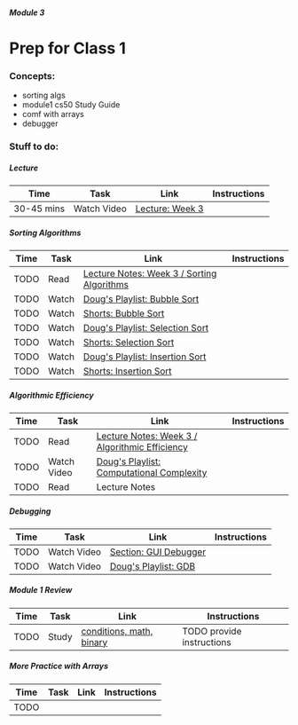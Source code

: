 ##### Module 3

# Prep for Class 1

### Concepts:
* sorting algs
* module1 cs50 Study Guide
* comf with arrays
* debugger

### Stuff to do:

##### Lecture
Time | Task | Link | Instructions
-----|------|------|-------------
30-45 mins | Watch Video | [Lecture: Week 3](https://www.youtube.com/watch?v=IEOO5UToo6A) | 


##### Sorting Algorithms
Time | Task | Link | Instructions
-----|------|------|-------------
TODO | Read | [Lecture Notes: Week 3 / Sorting Algorithms](http://cdn.cs50.net/2015/fall/lectures/3/m/notes3m/notes3m.html#sorting_algorithms)
TODO | Watch | [Doug's Playlist: Bubble Sort](TODO) |
TODO | Watch | [Shorts: Bubble Sort](TODO) |
TODO | Watch | [Doug's Playlist: Selection Sort](TODO) |
TODO | Watch | [Shorts: Selection Sort](TODO) |
TODO | Watch | [Doug's Playlist: Insertion Sort](TODO) |
TODO | Watch | [Shorts: Insertion Sort](TODO) |

##### Algorithmic Efficiency
Time | Task | Link | Instructions
-----|------|------|-------------
TODO | Read | [Lecture Notes: Week 3 / Algorithmic Efficiency](http://cdn.cs50.net/2015/fall/lectures/3/m/notes3m/notes3m.html#algorithmic_efficiency)
TODO | Watch Video | [Doug's Playlist: Computational Complexity](TODO)
TODO | Read | Lecture Notes | 

##### Debugging
Time | Task | Link | Instructions
-----|------|------|-------------
TODO | Watch Video | [Section: GUI Debugger](https://www.youtube.com/watch?v=-G_klBQLgdc)
TODO | Watch Video | [Doug's Playlist: GDB](TODO)

##### Module 1 Review
Time | Task | Link | Instructions
-----|------|------|-------------
TODO | Study | [conditions, math, binary](https://study.cs50.net/loops?toc=conditions,math,binary) | TODO provide instructions

##### More Practice with Arrays
Time | Task | Link | Instructions
-----|------|------|-------------
TODO |
